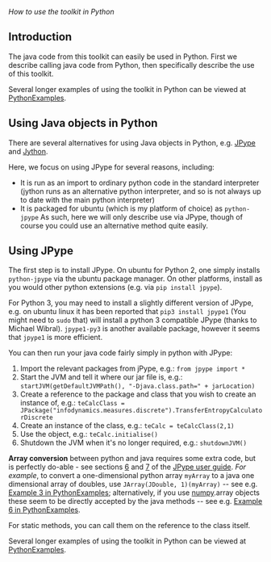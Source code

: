 _How to use the toolkit in Python_

## Introduction

The java code from this toolkit can easily be used in Python.
First we describe calling java code from Python, then specifically describe the use of this toolkit.

Several longer examples of using the toolkit in Python can be viewed at [PythonExamples](PythonExamples).

## Using Java objects in Python

There are several alternatives for using Java objects in Python, e.g. [JPype](http://jpype.sourceforge.net/) and [Jython](http://www.jython.org).

Here, we focus on using JPype for several reasons, including:
 * It is run as an import to ordinary python code in the standard interpreter (jython runs as an alternative python interpreter, and so is not always up to date with the main python interpreter)
 * It is packaged for ubuntu (which is my platform of choice) as `python-jpype`
As such, here we will only describe use via JPype, though of course you could use an alternative method quite easily.

## Using JPype

The first step is to install JPype. On ubuntu for Python 2, one simply installs `python-jpype` via the ubuntu package manager. On other platforms, install as you would other python extensions (e.g. via `pip install jpype`).

For Python 3, you may need to install a slightly different version of JPype, e.g. on ubuntu linux it has been reported that `pip3 install jpype1` (You might need to `sudo` that) will install a python 3 compatible JPype (thanks to Michael Wibral). `jpype1-py3` is another available package, however it seems that `jpype1` is more efficient.

You can then run your java code fairly simply in python with JPype:
 1. Import the relevant packages from jPype, e.g.: `from jpype import *`
 1. Start the JVM and tell it where our jar file is, e.g.: `startJVM(getDefaultJVMPath(), "-Djava.class.path=" + jarLocation)`
 1. Create a reference to the package and class that you wish to create an instance of, e.g.: `teCalcClass = JPackage("infodynamics.measures.discrete").TransferEntropyCalculatorDiscrete`
 1. Create an instance of the class, e.g.: `teCalc = teCalcClass(2,1)`
 1. Use the object, e.g.: `teCalc.initialise()`
 1. Shutdown the JVM when it's no longer required, e.g.: `shutdownJVM()`

**Array conversion** between python and java requires some extra code, but is perfectly do-able - see sections [6](http://jpype.sourceforge.net/doc/user-guide/userguide.html#arrays) and [7](http://jpype.sourceforge.net/doc/user-guide/userguide.html#conversion) of the [JPype user guide](http://jpype.sourceforge.net/doc/user-guide/userguide.html).
_For example_, to convert a one-dimensional python array `myArray` to a java one dimensional array of doubles, use `JArray(JDouble, 1)(myArray)` -- see e.g. [Example 3 in PythonExamples](PythonExamples#example-3---transfer-entropy-on-continuous-data-using-kernel-estimators); alternatively, if you use [numpy](http://www.numpy.org/).array objects these seem to be directly accepted by the java methods -- see e.g. [Example 6 in PythonExamples](PythonExamples#example-6---dynamic-dispatch-with-mutual-info-calculator).

For static methods, you can call them on the reference to the class itself.

Several longer examples of using the toolkit in Python can be viewed at [PythonExamples](PythonExamples).